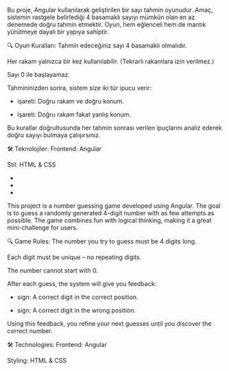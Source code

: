 Bu proje, Angular kullanılarak geliştirilen bir sayı tahmin oyunudur. Amaç, sistemin rastgele belirlediği 4 basamaklı sayıyı mümkün olan en az denemede doğru tahmin etmektir. Oyun, hem eğlenceli hem de mantık yürütmeye dayalı bir yapıya sahiptir.

🔍 Oyun Kuralları:
Tahmin edeceğiniz sayı 4 basamaklı olmalıdır.

Her rakam yalnızca bir kez kullanılabilir. (Tekrarlı rakamlara izin verilmez.)

Sayı 0 ile başlayamaz.

Tahmininizden sonra, sistem size iki tür ipucu verir:

+ işareti: Doğru rakam ve doğru konum.

- işareti: Doğru rakam fakat yanlış konum.

Bu kurallar doğrultusunda her tahmin sonrası verilen ipuçlarını analiz ederek doğru sayıyı bulmaya çalışırsınız.

🛠️ Teknolojiler:
Frontend: Angular

Stil: HTML & CSS

-
-
-
This project is a number guessing game developed using Angular. The goal is to guess a randomly generated 4-digit number with as few attempts as possible. The game combines fun with logical thinking, making it a great mini-challenge for users.

🔍 Game Rules:
The number you try to guess must be 4 digits long.

Each digit must be unique – no repeating digits.

The number cannot start with 0.

After each guess, the system will give you feedback:

+ sign: A correct digit in the correct position.

- sign: A correct digit in the wrong position.

Using this feedback, you refine your next guesses until you discover the correct number.

🛠️ Technologies:
Frontend: Angular

Styling: HTML & CSS
